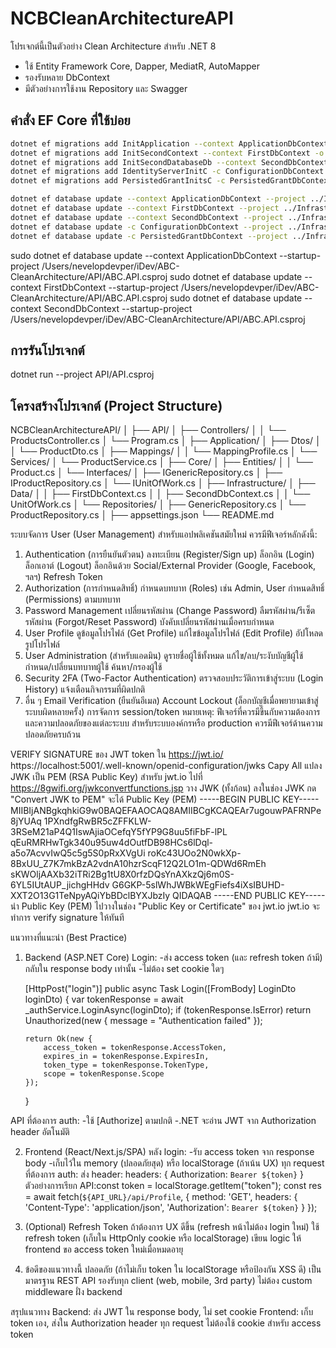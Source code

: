 # NCBCleanArchitectureAPI

โปรเจกต์นี้เป็นตัวอย่าง Clean Architecture สำหรับ .NET 8

- ใช้ Entity Framework Core, Dapper, MediatR, AutoMapper
- รองรับหลาย DbContext
- มีตัวอย่างการใช้งาน Repository และ Swagger

## คำสั่ง EF Core ที่ใช้บ่อย

```bash
dotnet ef migrations add InitApplication --context ApplicationDbContext -o Data/Migrations/Application/ApplicationDb --project ../Infrastructure/Infrastructure.csproj --startup-project ../API/ABC.API.csproj
dotnet ef migrations add InitSecondContext --context FirstDbContext -o Data/Migrations/Application/FirstDb --project ../Infrastructure/Infrastructure.csproj --startup-project ../API/ABC.API.csproj
dotnet ef migrations add InitSecondDatabaseDb --context SecondDbContext -o Data/Migrations/Application/SecondDb --project ../Infrastructure/Infrastructure.csproj --startup-project ../API/ABC.API.csproj
dotnet ef migrations add IdentityServerInitC -c ConfigurationDbContext -o Data/Migrations/IdentityServer/ConfigurationDb --project ../Infrastructure/Infrastructure.csproj --startup-project ./ABC.API.csproj
dotnet ef migrations add PersistedGrantInitsC -c PersistedGrantDbContext -o Data/Migrations/IdentityServer/PersistedGrantDb --project ../Infrastructure/Infrastructure.csproj --startup-project ./ABC.API.csproj

dotnet ef database update --context ApplicationDbContext --project ../Infrastructure/Infrastructure.csproj --startup-project ../API/ABC.API.csproj
dotnet ef database update --context FirstDbContext --project ../Infrastructure/Infrastructure.csproj --startup-project ../API/ABC.API.csproj
dotnet ef database update --context SecondDbContext --project ../Infrastructure/Infrastructure.csproj --startup-project ../API/ABC.API.csproj
dotnet ef database update -c ConfigurationDbContext --project ../Infrastructure/Infrastructure.csproj --startup-project ../API/ABC.API.csproj
dotnet ef database update -c PersistedGrantDbContext --project ../Infrastructure/Infrastructure.csproj --startup-project ../API/ABC.API.csproj

```

sudo dotnet ef database update --context ApplicationDbContext --startup-project /Users/nevelopdevper/iDev/ABC-CleanArchitecture/API/ABC.API.csproj
sudo dotnet ef database update --context FirstDbContext --startup-project /Users/nevelopdevper/iDev/ABC-CleanArchitecture/API/ABC.API.csproj
sudo dotnet ef database update --context SecondDbContext --startup-project /Users/nevelopdevper/iDev/ABC-CleanArchitecture/API/ABC.API.csproj

## การรันโปรเจกต์

dotnet run --project API/API.csproj

<!-- โครงสร้างโปรเจกต์ (Project Structure) ที่เหมาะสมสำหรับ Clean Architecture -->

## โครงสร้างโปรเจกต์ (Project Structure)

NCBCleanArchitectureAPI/
│
├── API/
│ ├── Controllers/
│ │ └── ProductsController.cs
│ └── Program.cs
│
├── Application/
│ ├── Dtos/
│ │ └── ProductDto.cs
│ ├── Mappings/
│ │ └── MappingProfile.cs
│ └── Services/
│ └── ProductService.cs
│
├── Core/
│ ├── Entities/
│ │ └── Product.cs
│ └── Interfaces/
│ ├── IGenericRepository.cs
│ ├── IProductRepository.cs
│ └── IUnitOfWork.cs
│
├── Infrastructure/
│ ├── Data/
│ │ ├── FirstDbContext.cs
│ │ ├── SecondDbContext.cs
│ │ └── UnitOfWork.cs
│ └── Repositories/
│ ├── GenericRepository.cs
│ └── ProductRepository.cs
│
├── appsettings.json
└── README.md

ระบบจัดการ User (User Management) สำหรับแอปพลิเคชันสมัยใหม่ ควรมีฟีเจอร์หลักดังนี้:

1. Authentication (การยืนยันตัวตน)
   ลงทะเบียน (Register/Sign up)
   ล็อกอิน (Login)
   ล็อกเอาต์ (Logout)
   ล็อกอินด้วย Social/External Provider (Google, Facebook, ฯลฯ)
   Refresh Token
2. Authorization (การกำหนดสิทธิ์)
   กำหนดบทบาท (Roles) เช่น Admin, User
   กำหนดสิทธิ์ (Permissions) ตามบทบาท
3. Password Management
   เปลี่ยนรหัสผ่าน (Change Password)
   ลืมรหัสผ่าน/รีเซ็ตรหัสผ่าน (Forgot/Reset Password)
   บังคับเปลี่ยนรหัสผ่านเมื่อครบกำหนด
4. User Profile
   ดูข้อมูลโปรไฟล์ (Get Profile)
   แก้ไขข้อมูลโปรไฟล์ (Edit Profile)
   อัปโหลดรูปโปรไฟล์
5. User Administration (สำหรับแอดมิน)
   ดูรายชื่อผู้ใช้ทั้งหมด
   แก้ไข/ลบ/ระงับบัญชีผู้ใช้
   กำหนด/เปลี่ยนบทบาทผู้ใช้
   ค้นหา/กรองผู้ใช้
6. Security
   2FA (Two-Factor Authentication)
   ตรวจสอบประวัติการเข้าสู่ระบบ (Login History)
   แจ้งเตือนกิจกรรมที่ผิดปกติ
7. อื่น ๆ
   Email Verification (ยืนยันอีเมล)
   Account Lockout (ล็อกบัญชีเมื่อพยายามเข้าสู่ระบบผิดหลายครั้ง)
   การจัดการ session/token
   หมายเหตุ:
   ฟีเจอร์ที่ควรมีขึ้นกับความต้องการและความปลอดภัยของแต่ละระบบ
   สำหรับระบบองค์กรหรือ production ควรมีฟีเจอร์ด้านความปลอดภัยครบถ้วน

VERIFY SIGNATURE ของ JWT token ใน https://jwt.io/
https://localhost:5001/.well-known/openid-configuration/jwks
Capy All
แปลง JWK เป็น PEM (RSA Public Key) สำหรับ jwt.io
ไปที่ https://8gwifi.org/jwkconvertfunctions.jsp
วาง JWK (ทั้งก้อน) ลงในช่อง JWK
กด "Convert JWK to PEM"
จะได้ Public Key (PEM)
-----BEGIN PUBLIC KEY-----
MIIBIjANBgkqhkiG9w0BAQEFAAOCAQ8AMIIBCgKCAQEAr7ugouwPAFRNPe8jYUAq
1PXndfgRwBR5cZFFKLW-3RSeM21aP4Q1IswAjiaOCefqY5fYP9G8uu5fiFbF-lPL
qEuRMRHwTgk340u95uw4dOutfDB98HCs6lDql-a5o7AcvvIwQ5c5g5S0pRxXVgUi
roKc43UOo2N0wkXp-8BxUU_Z7K7mkBzA2vdnA10hzrScqF12Q2LO1m-QDWd6RmEh
sKWOljAAXb32iTRi2Bg1tU8X0rfzDQsYnAXkzQj6m0S-6YL5IUtAUP_jichgHHdv
G6GKP-5slWhJWBkWEgFiefs4iXsIBUHD-XXT2O13G1TeNpyAQiYbBDclBYXJbzIy
QIDAQAB
-----END PUBLIC KEY-----
นำ Public Key (PEM) ไปวางในช่อง "Public Key or Certificate" ของ jwt.io
jwt.io จะทำการ verify signature ให้ทันที

แนวทางที่แนะนำ (Best Practice)

1.  Backend (ASP.NET Core)
    Login:
    -ส่ง access token (และ refresh token ถ้ามี) กลับใน response body เท่านั้น
    -ไม่ต้อง set cookie ใดๆ

    [HttpPost("login")]
    public async Task<IActionResult> Login([FromBody] LoginDto loginDto)
    {
    var tokenResponse = await \_authService.LoginAsync(loginDto);
    if (tokenResponse.IsError)
    return Unauthorized(new { message = "Authentication failed" });

        return Ok(new {
            access_token = tokenResponse.AccessToken,
            expires_in = tokenResponse.ExpiresIn,
            token_type = tokenResponse.TokenType,
            scope = tokenResponse.Scope
        });

    }

API ที่ต้องการ auth:
-ใช้ [Authorize] ตามปกติ
-.NET จะอ่าน JWT จาก Authorization header อัตโนมัติ

2. Frontend (React/Next.js/SPA)
   หลัง login:
   -รับ access token จาก response body
   -เก็บไว้ใน memory (ปลอดภัยสุด) หรือ localStorage (ถ้าเน้น UX)
   ทุก request ที่ต้องการ auth:
   ส่ง header:
   headers: { Authorization: `Bearer ${token}` }
   ตัวอย่างการเรียก API:const token = localStorage.getItem("token");
   const res = await fetch(`${API_URL}/api/Profile`, {
   method: 'GET',
   headers: {
   'Content-Type': 'application/json',
   'Authorization': `Bearer ${token}`
   }
   });

3. (Optional) Refresh Token
   ถ้าต้องการ UX ดีขึ้น (refresh หน้าไม่ต้อง login ใหม่)
   ใช้ refresh token (เก็บใน HttpOnly cookie หรือ localStorage)
   เขียน logic ให้ frontend ขอ access token ใหม่เมื่อหมดอายุ

4. ข้อดีของแนวทางนี้
   ปลอดภัย (ถ้าไม่เก็บ token ใน localStorage หรือป้องกัน XSS ดี)
   เป็นมาตรฐาน REST API
   รองรับทุก client (web, mobile, 3rd party)
   ไม่ต้อง custom middleware ฝั่ง backend

สรุปแนวทาง
   Backend: ส่ง JWT ใน response body, ไม่ set cookie
   Frontend: เก็บ token เอง, ส่งใน Authorization header ทุก request
   ไม่ต้องใช้ cookie สำหรับ access token